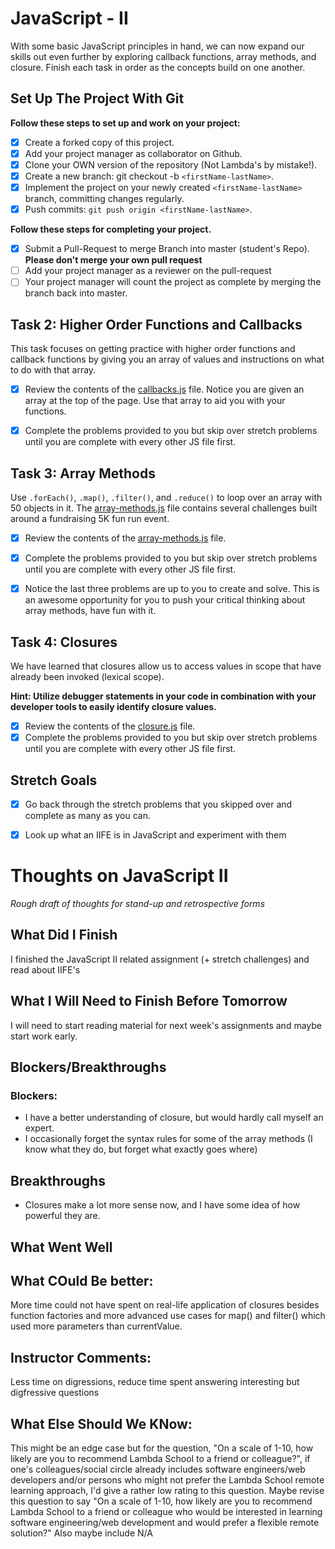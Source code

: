 
# JavaScript - II

With some basic JavaScript principles in hand, we can now expand our skills out even further by exploring callback functions, array methods, and closure.  Finish each task in order as the concepts build on one another.

## Set Up The Project With Git

**Follow these steps to set up and work on your project:**

* [X] Create a forked copy of this project.
* [X] Add your project manager as collaborator on Github.
* [X] Clone your OWN version of the repository (Not Lambda's by mistake!).
* [X] Create a new branch: git checkout -b `<firstName-lastName>`.
* [X] Implement the project on your newly created `<firstName-lastName>` branch, committing changes regularly.
* [X] Push commits: `git push origin <firstName-lastName>`.

**Follow these steps for completing your project.**

* [X] Submit a Pull-Request to merge <firstName-lastName> Branch into master (student's  Repo). **Please don't merge your own pull request**
* [ ] Add your project manager as a reviewer on the pull-request
* [ ] Your project manager will count the project as complete by merging the branch back into master.

## Task 2: Higher Order Functions and Callbacks

This task focuses on getting practice with higher order functions and callback functions by giving you an array of values and instructions on what to do with that array.

* [X] Review the contents of the [callbacks.js](assignments/callbacks.js) file.  Notice you are given an array at the top of the page.  Use that array to aid you with your functions.

* [X] Complete the problems provided to you but skip over stretch problems until you are complete with every other JS file first.

## Task 3: Array Methods

Use `.forEach()`, `.map()`, `.filter()`, and `.reduce()` to loop over an array with 50 objects in it. The [array-methods.js](assignments/array-methods.js) file contains several challenges built around a fundraising 5K fun run event.

* [X] Review the contents of the [array-methods.js](assignments/array-methods.js) file.  

* [X] Complete the problems provided to you but skip over stretch problems until you are complete with every other JS file first.

* [X] Notice the last three problems are up to you to create and solve.  This is an awesome opportunity for you to push your critical thinking about array methods, have fun with it.

## Task 4: Closures

We have learned that closures allow us to access values in scope that have already been invoked (lexical scope).  

**Hint: Utilize debugger statements in your code in combination with your developer tools to easily identify closure values.**

* [X] Review the contents of the [closure.js](assignments/closure.js) file.  
* [X] Complete the problems provided to you but skip over stretch problems until you are complete with every other JS file first.

## Stretch Goals

* [X] Go back through the stretch problems that you skipped over and complete as many as you can.
* [X] Look up what an IIFE is in JavaScript and experiment with them



# Thoughts on JavaScript II
*Rough draft of thoughts for stand-up and retrospective forms*

## What Did I Finish
I finished the JavaScript II related assignment (+ stretch challenges) and read about IIFE's

## What I Will Need to Finish Before Tomorrow
I will need to start reading material for next week's assignments and maybe start work early. 

## Blockers/Breakthroughs
### Blockers:
- I have a better understanding of closure, but would hardly call myself an expert. 
- I occasionally forget the syntax rules for some of the array methods (I know what they do, but forget what exactly goes where)


## Breakthroughs
- Closures make a lot more sense now, and I have some idea of how powerful they are. 

## What Went Well

## What COuld Be better:
More time could not have spent on real-life application of closures besides function factories and more advanced use cases for map() and filter() which used more parameters than currentValue.

## Instructor Comments:
Less time on digressions, reduce time spent answering interesting but digfressive questions 

## What Else Should We KNow:
This might be an edge case but for the question, "On a scale of 1-10, how likely are you to recommend Lambda School to a friend or colleague?", if one's colleagues/social circle already includes software engineers/web developers and/or persons who might not prefer the Lambda School remote learning approach, I'd give a rather low rating to this question. Maybe revise this question to say "On a scale of 1-10, how likely are you to recommend Lambda School to a friend or colleague who would be interested in learning software engineering/web development and would prefer a flexible remote solution?" Also maybe include N/A